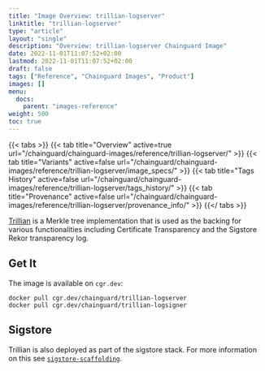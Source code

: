 ```yaml
---
title: "Image Overview: trillian-logserver"
linktitle: "trillian-logserver"
type: "article"
layout: "single"
description: "Overview: trillian-logserver Chainguard Image"
date: 2022-11-01T11:07:52+02:00
lastmod: 2022-11-01T11:07:52+02:00
draft: false
tags: ["Reference", "Chainguard Images", "Product"]
images: []
menu:
  docs:
    parent: "images-reference"
weight: 500
toc: true
---
```


{{< tabs >}}
{{< tab title="Overview" active=true url="/chainguard/chainguard-images/reference/trillian-logserver/" >}}
{{< tab title="Variants" active=false url="/chainguard/chainguard-images/reference/trillian-logserver/image_specs/" >}}
{{< tab title="Tags History" active=false url="/chainguard/chainguard-images/reference/trillian-logserver/tags_history/" >}}
{{< tab title="Provenance" active=false url="/chainguard/chainguard-images/reference/trillian-logserver/provenance_info/" >}}
{{</ tabs >}}



[Trillian](https://github.com/google/trillian) is a Merkle tree implementation that is used as the backing for various functionalities including Certificate Transparency and the Sigstore Rekor transparency log.

## Get It

The image is available on `cgr.dev`:

```
docker pull cgr.dev/chainguard/trillian-logserver
docker pull cgr.dev/chainguard/trillian-logsigner
```

## Sigstore

Trillian is also deployed as part of the sigstore stack.  For more information
on this see [`sigstore-scaffolding`](../sigstore-scaffolding/).

